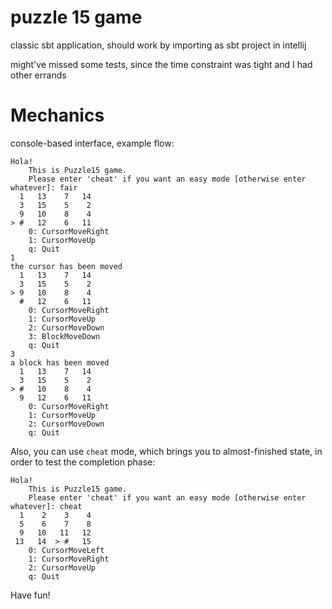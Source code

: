 # puzzle 15 game

classic sbt application, should work by importing as sbt project in intellij

might've missed some tests, since the time constraint was tight and I had other errands

# Mechanics

console-based interface, example flow:
```
Hola!
	This is Puzzle15 game.
	Please enter 'cheat' if you want an easy mode [otherwise enter whatever]: fair
  1   13    7   14
  3   15    5    2
  9   10    8    4
> #   12    6   11
	0: CursorMoveRight
	1: CursorMoveUp
	q: Quit
1
the cursor has been moved
  1   13    7   14
  3   15    5    2
> 9   10    8    4
  #   12    6   11
	0: CursorMoveRight
	1: CursorMoveUp
	2: CursorMoveDown
	3: BlockMoveDown
	q: Quit
3
a block has been moved
  1   13    7   14
  3   15    5    2
> #   10    8    4
  9   12    6   11
	0: CursorMoveRight
	1: CursorMoveUp
	2: CursorMoveDown
	q: Quit
```

Also, you can use `cheat` mode, which brings you to almost-finished state, in order to test the completion phase:
```
Hola!
	This is Puzzle15 game.
	Please enter 'cheat' if you want an easy mode [otherwise enter whatever]: cheat
  1    2    3    4
  5    6    7    8
  9   10   11   12
 13   14  > #   15
	0: CursorMoveLeft
	1: CursorMoveRight
	2: CursorMoveUp
	q: Quit
```

Have fun!
